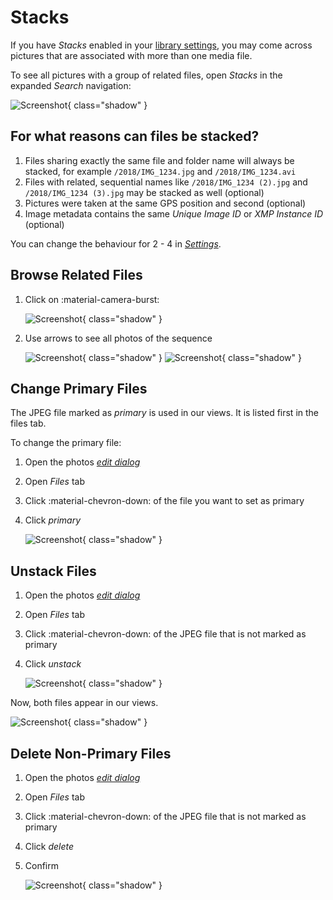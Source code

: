 # Stacks

If you have *Stacks* enabled in your [library settings](../settings/library.md), you may come across pictures that are associated with more than one media file.

To see all pictures with a group of related files, open *Stacks* in the expanded *Search* navigation:

![Screenshot](img/stack-page.png){ class="shadow" }

## For what reasons can files be stacked?

1. Files sharing exactly the same file and folder name will always be stacked, for example `/2018/IMG_1234.jpg` and `/2018/IMG_1234.avi`
2. Files with related, sequential names like `/2018/IMG_1234 (2).jpg` and `/2018/IMG_1234 (3).jpg` may be stacked as well (optional)
3. Pictures were taken at the same GPS position and second (optional)
4. Image metadata contains the same *Unique Image ID* or *XMP Instance ID* (optional)

You can change the behaviour for 2 - 4 in [*Settings*](../settings/library.md).

## Browse Related Files

1. Click on :material-camera-burst:

    ![Screenshot](img/sequential1.png){ class="shadow" }
    
2. Use arrows to see all photos of the sequence

    ![Screenshot](img/sequential3.png){ class="shadow" } ![Screenshot](img/sequential4.png){ class="shadow" }
   

## Change Primary Files

The JPEG file marked as *primary* is used in our views. It is listed first in the files tab.

To change the primary file:

1. Open the photos [*edit dialog*](edit.md)

2. Open *Files* tab

3. Click :material-chevron-down: of the file you want to set as primary
        
4. Click *primary*

      ![Screenshot](img/unstack-1.png){ class="shadow" } 

## Unstack Files

1. Open the photos [*edit dialog*](edit.md)

2. Open *Files* tab

3. Click :material-chevron-down: of the JPEG file that is not marked as primary
        
4. Click *unstack*

      ![Screenshot](img/unstack-1.png){ class="shadow" }

Now, both files appear in our views.

![Screenshot](img/group-4.png){ class="shadow" }

## Delete Non-Primary Files

1. Open the photos [*edit dialog*](edit.md)

2. Open *Files* tab

3. Click :material-chevron-down: of the JPEG file that is not marked as primary
        
4. Click *delete*

5. Confirm

      ![Screenshot](img/group-5.png){ class="shadow" }